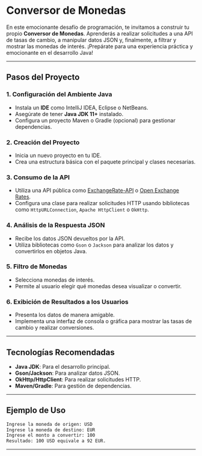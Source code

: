 # Conversor de Monedas

En este emocionante desafío de programación, te invitamos a construir tu propio **Conversor de Monedas**. Aprenderás a realizar solicitudes a una API de tasas de cambio, a manipular datos JSON y, finalmente, a filtrar y mostrar las monedas de interés. ¡Prepárate para una experiencia práctica y emocionante en el desarrollo Java!

---

## Pasos del Proyecto

### 1. Configuración del Ambiente Java
- Instala un **IDE** como IntelliJ IDEA, Eclipse o NetBeans.
- Asegúrate de tener **Java JDK 11+** instalado.
- Configura un proyecto Maven o Gradle (opcional) para gestionar dependencias.

### 2. Creación del Proyecto
- Inicia un nuevo proyecto en tu IDE.
- Crea una estructura básica con el paquete principal y clases necesarias.

### 3. Consumo de la API
- Utiliza una API pública como [ExchangeRate-API](https://www.exchangerate-api.com/) o [Open Exchange Rates](https://openexchangerates.org/).
- Configura una clase para realizar solicitudes HTTP usando bibliotecas como `HttpURLConnection`, `Apache HttpClient` o `OkHttp`.

### 4. Análisis de la Respuesta JSON
- Recibe los datos JSON devueltos por la API.
- Utiliza bibliotecas como `Gson` o `Jackson` para analizar los datos y convertirlos en objetos Java.

### 5. Filtro de Monedas
- Selecciona monedas de interés.
- Permite al usuario elegir qué monedas desea visualizar o convertir.

### 6. Exibición de Resultados a los Usuarios
- Presenta los datos de manera amigable.
- Implementa una interfaz de consola o gráfica para mostrar las tasas de cambio y realizar conversiones.

---

## Tecnologías Recomendadas
- **Java JDK**: Para el desarrollo principal.
- **Gson/Jackson**: Para analizar datos JSON.
- **OkHttp/HttpClient**: Para realizar solicitudes HTTP.
- **Maven/Gradle**: Para gestión de dependencias.

---

## Ejemplo de Uso
```bash
Ingrese la moneda de origen: USD
Ingrese la moneda de destino: EUR
Ingrese el monto a convertir: 100
Resultado: 100 USD equivale a 92 EUR.
```

---
